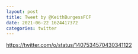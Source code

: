 ```yaml
--- 
layout: post 
title: Tweet by @KeithBurgessFCF 
date: 2021-06-22 1624417372 
categories: twitter 
--- 
```

https://twitter.com/o/status/1407534570430341122